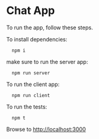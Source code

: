 # Chat App

To run the app, follow these steps.

To install dependencies:

```
  npm i
```

make sure to run the server app:

```
  npm run server
```

To run the client app:

```
  npm run client
```

To run the tests:

```
  npm t
```

Browse to [http://localhost:3000](http://localhost:3000)
